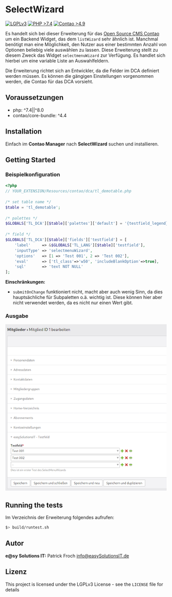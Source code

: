 # SelectWizard

[![LGPLv3](https://img.shields.io/badge/license-LGPLv3-blue)](https://choosealicense.com/licenses/gpl-3.0/) [![PHP >7.4](https://img.shields.io/badge/PHP%3A-%20%3E7.4.0-blue)](https://www.php.net/downloads.php#v7.4.26) [![Contao >4.9](https://img.shields.io/badge/Contao%3A-%3E=%204.9.0-orange)](https://github.com/contao/contao/tree/4.9)

Es handelt sich bei dieser Erweiterung für das [Open Source CMS Contao](https://contao.org) um ein Backend Widget, das dem `listWizard` sehr ähnlich ist. Manchmal benötigt man eine Möglichkeit, den Nutzer aus einer bestimmten Anzahl von Optionen beliebig viele auswählen zu lassen. Diese Erweiterung stellt zu diesem Zweck das Widget `selectmenuWizard` zur Verfügung. Es handlet sich hierbei um eine variable Liste an Auswahlfeldern.

Die Erweiterung richtet sich an Entwickler, da die Felder im DCA definiert werden müssen. Es können die gängigen Einstellungen vorgenommen werden, die Contao für das DCA vorsieht.


## Voraussetzungen

- php: ^7.4||^8.0
- contao/core-bundle: ^4.4

## Installation

Einfach im __Contao Manager__ nach __SelectWizard__ suchen und installieren.


## Getting Started

### Beispielkonfiguration

```php
<?php
// YOUR_EXTENSION/Resources/contao/dca/tl_demotable.php

/* set table name */
$table = 'tl_demotable';

/* palettes */
$GLOBALS['TL_DCA'][$table]['palettes']['default'] = '{testfield_legend},testfield;';

/* field */
$GLOBALS['TL_DCA'][$table]['fields']['testfield'] = [
    'label'     => &$GLOBALS['TL_LANG'][$table]['testfield'],
    'inputType' => 'selectmenuWizard',
    'options'   => [1 => 'Test 001', 2 => 'Test 002'],
    'eval'      => ['tl_class'=>'w50', 'includeBlankOption'=>true],
    'sql'       => 'text NOT NULL'
];
```

__Einschränkungen:__

- `submitOnChange` funktioniert nicht, macht aber auch wenig Sinn, da dies hauptsächliche für Subpaletten o.ä. wichtig ist. Diese können hier aber nicht verwendet werden, da es nicht nur einen Wert gibt.

### Ausgabe

![Ausgabe](https://github.com/eS-IT/selectwizard/blob/master/selectboxwizard_output.png?raw=true "Ausgabe")


## Running the tests

Im Verzeichnis der Erweiterung folgendes aufrufen:

```bash
$> build/runtest.sh
```


## Autor

__e@sy Solutions IT:__ Patrick Froch <info@easySolutionsIT.de>


## Lizenz

This project is licensed under the LGPLv3 License - see the `LICENSE` file for details
